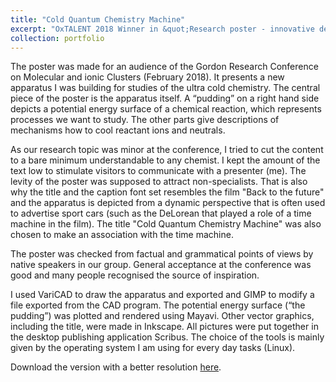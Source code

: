 ```yaml
---
title: "Cold Quantum Chemistry Machine"
excerpt: "OxTALENT 2018 Winner in &quot;Research poster - innovative design&quot; category. <br/><img src='/images/OxTALENTPosterImg.jpg'>"
collection: portfolio
---
```


The poster was made for an audience of the Gordon Research Conference on Molecular and ionic Clusters (February 2018). It presents a new apparatus I was building for studies of the ultra cold chemistry. The central piece of the poster is the apparatus itself. A “pudding” on a right hand side depicts a potential energy surface of a chemical reaction, which represents processes we want to study. The other parts give descriptions of mechanisms how to cool reactant ions and neutrals.

As our research topic was minor at the conference, I tried to cut the content to a bare minimum understandable to any chemist. I kept the amount of the text low to stimulate visitors to communicate with a presenter (me). The levity of the poster was supposed to attract non-specialists. That is also why the title and the caption font set resembles the film "Back to the future" and the apparatus is depicted from a dynamic perspective that is often used to advertise sport cars (such as the DeLorean that played a role of a time machine in the film). The title "Cold Quantum Chemistry Machine" was also chosen to make an association with the time machine.

The poster was checked from factual and grammatical points of views by native speakers in our group. General acceptance at the conference was good and many people recognised the source of inspiration.

I used VariCAD to draw the apparatus and exported and GIMP to modify a file exported from the CAD program. The potential energy surface (“the pudding”) was plotted and rendered using Mayavi. Other vector graphics, including the title, were made in Inkscape. All pictures were put together in the desktop publishing application Scribus. The choice of the tools is mainly given by the operating system I am using for every day tasks (Linux).

Download the version with a better resolution [here](files/OxTALENTPoster.pdf).
